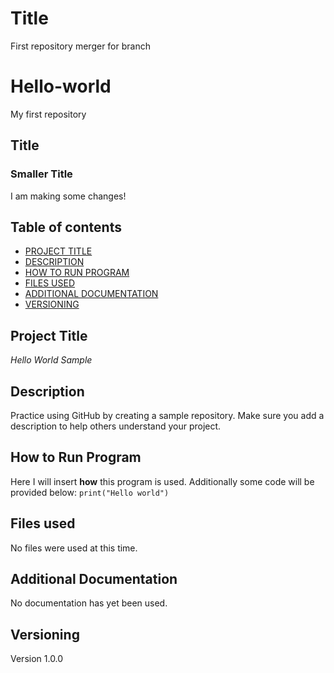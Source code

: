 # Title 
First repository 
merger for branch 
# Hello-world
My first repository

## Title
### Smaller Title
I am making some changes!

## Table of contents

- [PROJECT TITLE](#Project-Title)
- [DESCRIPTION](#Description)
- [HOW TO RUN PROGRAM](#How-to-Run-Program)
- [FILES USED](#Files-used)
- [ADDITIONAL DOCUMENTATION](#Additional-Documentation)
- [VERSIONING](#Versioning)

## Project Title

*Hello World Sample*

## Description

Practice using GitHub by creating a sample repository. Make sure you add a description to help others understand your project.

## How to Run Program
Here I will insert **how** this program is used. Additionally some code will be provided below:
`print("Hello world")`

## Files used
No files were used at this time.

## Additional Documentation
No documentation has yet been used.

## Versioning
Version 1.0.0



